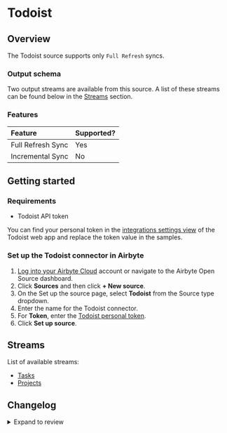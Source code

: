 # Todoist

## Overview

The Todoist source supports only `Full Refresh` syncs.

### Output schema

Two output streams are available from this source. A list of these streams can be found below in the [Streams](todoist.md#streams) section.

### Features

| Feature           | Supported? |
| :---------------- | :--------- |
| Full Refresh Sync | Yes        |
| Incremental Sync  | No         |

## Getting started

### Requirements

- Todoist API token

You can find your personal token in the [integrations settings view](https://todoist.com/prefs/integrations) of the Todoist web app and replace the token value in the samples.

### Set up the Todoist connector in Airbyte

1. [Log into your Airbyte Cloud](https://cloud.airbyte.io/workspaces) account or navigate to the Airbyte Open Source dashboard.
2. Click **Sources** and then click **+ New source**.
3. On the Set up the source page, select **Todoist** from the Source type dropdown.
4. Enter the name for the Todoist connector.
5. For **Token**, enter the [Todoist personal token](https://todoist.com/app/settings/integrations/).
6. Click **Set up source**.

## Streams

List of available streams:

- [Tasks](https://developer.todoist.com/rest/v2/#tasks)
- [Projects](https://developer.todoist.com/rest/v2/#projects)

## Changelog

<details>
  <summary>Expand to review</summary>

| Version | Date       | Pull Request                                             | Subject                                                    |
| :------ | :--------- | :------------------------------------------------------- | :--------------------------------------------------------- |
| 0.2.8 | 2024-07-06 | [40939](https://github.com/airbytehq/airbyte/pull/40939) | Update dependencies |
| 0.2.7 | 2024-06-25 | [40351](https://github.com/airbytehq/airbyte/pull/40351) | Update dependencies |
| 0.2.6 | 2024-06-22 | [40028](https://github.com/airbytehq/airbyte/pull/40028) | Update dependencies |
| 0.2.5 | 2024-06-05 | [38819](https://github.com/airbytehq/airbyte/pull/38819) | Make compatible with the builder |
| 0.2.4 | 2024-06-04 | [38936](https://github.com/airbytehq/airbyte/pull/38936) | [autopull] Upgrade base image to v1.2.1 |
| 0.2.3 | 2024-05-21 | [38524](https://github.com/airbytehq/airbyte/pull/38524) | [autopull] base image + poetry + up_to_date |
| 0.2.2 | 2024-04-19 | [37272](https://github.com/airbytehq/airbyte/pull/37272) | Upgrade to CDK 0.80.0 and manage dependencies with Poetry. |
| 0.2.1 | 2024-04-12 | [37272](https://github.com/airbytehq/airbyte/pull/37272) | schema descriptions |
| 0.2.0 | 2023-12-19 | [32690](https://github.com/airbytehq/airbyte/pull/32690) | Migrate to low-code |
| 0.1.0 | 2022-12-03 | [20046](https://github.com/airbytehq/airbyte/pull/20046) | 🎉 New Source: todoist |

</details>
